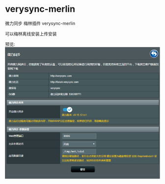 # verysync-merlin
微力同步 梅林插件 verysync-merlin

可以梅林离线安装上传安装

预览:
![image](https://github.com/verysync/verysync-merlin/blob/master/preview.png?raw=true)
